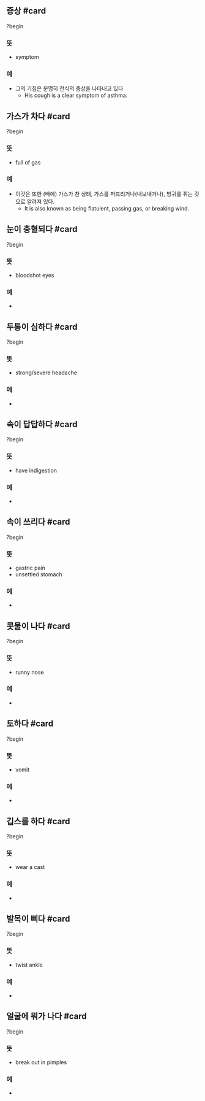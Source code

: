 ## 증상 #card
?begin
### 뜻
- symptom
### 예
- 그의 기침은 분명히 천식의 증상을 나타내고 있다
	- His cough is a clear symptom of asthma.
<!--SR:!2025-04-07,14,190-->

## 가스가  차다 #card
?begin
### 뜻
- full of gas
### 예
- 이것은 또한 (배에) 가스가 찬 상태, 가스를 퍼뜨리거나(내보내거나), 방귀를 뀌는 것으로 알려져 있다.
	- It is also known as being flatulent, passing gas, or breaking wind.
<!--SR:!2025-05-03,34,212-->

## 눈이 충혈되다 #card
?begin
### 뜻
- bloodshot eyes
### 예
-
<!--SR:!2025-06-02,147,290-->

## 두통이 심하다 #card
?begin
### 뜻
- strong/severe headache
### 예
-
<!--SR:!2025-07-11,144,252-->

## 속이 답답하다 #card
?begin
### 뜻
- have indigestion
### 예
-
<!--SR:!2025-06-20,138,250-->

## 속이 쓰리다 #card
?begin
### 뜻
- gastric pain
- unsettled stomach
### 예
-
<!--SR:!2025-05-21,61,191-->

## 콧물이 나다 #card
?begin
### 뜻
- runny nose
### 예
-
<!--SR:!2025-10-22,220,272-->

## 토하다 #card
?begin
### 뜻
- vomit
### 예
-
<!--SR:!2025-06-27,124,252-->

## 깁스를 하다 #card
?begin
### 뜻
- wear a cast
### 예
-
<!--SR:!2025-05-12,119,270-->

## 발목이 삐다 #card
?begin
### 뜻
- twist ankle
### 예
-
<!--SR:!2025-04-03,37,252-->

## 얼굴에 뭐가 나다 #card
?begin
### 뜻
- break out in pimples
### 예
-
<!--SR:!2025-04-14,77,270-->
